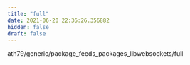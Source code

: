 ```yaml
---
title: "full"
date: 2021-06-20 22:36:26.356882
hidden: false
draft: false
---
```


ath79/generic/package_feeds_packages_libwebsockets/full

